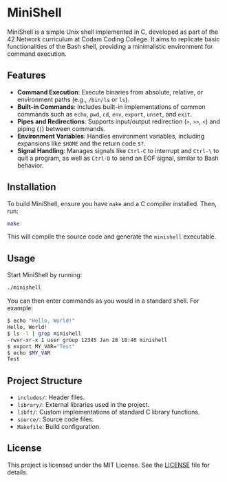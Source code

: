 
# MiniShell

MiniShell is a simple Unix shell implemented in C, developed as part of the 42 Network curriculum at Codam Coding College. It aims to replicate basic functionalities of the Bash shell, providing a minimalistic environment for command execution.

## Features

- **Command Execution**: Execute binaries from absolute, relative, or environment paths (e.g., `/bin/ls` or `ls`).
- **Built-in Commands**: Includes built-in implementations of common commands such as `echo`, `pwd`, `cd`, `env`, `export`, `unset`, and `exit`.
- **Pipes and Redirections**: Supports input/output redirection (`>`, `>>`, `<`) and piping (`|`) between commands.
- **Environment Variables**: Handles environment variables, including expansions like `$HOME` and the return code `$?`.
- **Signal Handling**: Manages signals like `Ctrl-C` to interrupt and `Ctrl-\` to quit a program, as well as `Ctrl-D` to send an EOF signal, similar to Bash behavior.

## Installation

To build MiniShell, ensure you have `make` and a C compiler installed. Then, run:

```bash
make
```

This will compile the source code and generate the `minishell` executable.

## Usage

Start MiniShell by running:

```bash
./minishell
```

You can then enter commands as you would in a standard shell. For example:

```bash
$ echo "Hello, World!"
Hello, World!
$ ls -l | grep minishell
-rwxr-xr-x 1 user group 12345 Jan 28 18:40 minishell
$ export MY_VAR="Test"
$ echo $MY_VAR
Test
```

## Project Structure

- `includes/`: Header files.
- `library/`: External libraries used in the project.
- `libft/`: Custom implementations of standard C library functions.
- `source/`: Source code files.
- `Makefile`: Build configuration.

## License

This project is licensed under the MIT License. See the [LICENSE](LICENSE) file for details.
